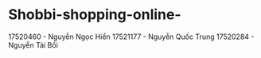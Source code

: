 # Shobbi-shopping-online-
17520460 - Nguyễn Ngọc Hiển
17521177 - Nguyễn Quốc Trung
17520284 - Nguyễn Tài Bồi
